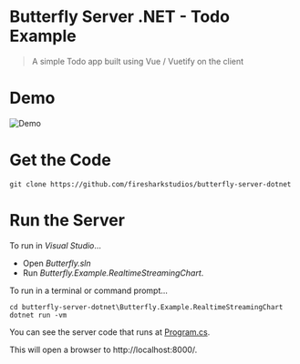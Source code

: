 # Butterfly Server .NET - Todo Example

> A simple Todo app built using Vue / Vuetify on the client

# Demo

![Demo](https://raw.githubusercontent.com/firesharkstudios/butterfly-server-dotnet/master/img/real-time-chart-demo.gif) 

# Get the Code

```
git clone https://github.com/firesharkstudios/butterfly-server-dotnet
```

# Run the Server

To run in *Visual Studio*...
- Open *Butterfly.sln*
- Run *Butterfly.Example.RealtimeStreamingChart*.

To run in a terminal or command prompt...
```
cd butterfly-server-dotnet\Butterfly.Example.RealtimeStreamingChart
dotnet run -vm
```

You can see the server code that runs at [Program.cs](https://github.com/firesharkstudios/butterfly-server-dotnet/blob/master/Butterfly.Example.Todo/Program.cs).

This will open a browser to http://localhost:8000/.

